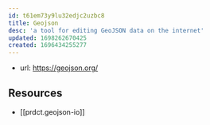 ```yaml
---
id: t61em73y9lu32edjc2uzbc8
title: Geojson
desc: 'a tool for editing GeoJSON data on the internet'
updated: 1698262670425
created: 1696434255277
---
```


- url: https://geojson.org/


## Resources

- [[prdct.geojson-io]]